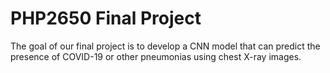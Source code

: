 # PHP2650 Final Project
The goal of our final project is to develop a CNN model that can predict the presence of COVID-19 or other pneumonias using chest X-ray images.
